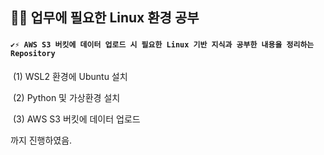 ## 👩‍🎓 업무에 필요한 Linux 환경 공부

#### `✔⚡ AWS S3 버킷에 데이터 업로드 시 필요한 Linux 기반 지식과 공부한 내용을 정리하는 Repository`

​	(1) WSL2 환경에 Ubuntu 설치

​	(2) Python 및 가상환경 설치

​	(3) AWS S3 버킷에 데이터 업로드



까지 진행하였음.